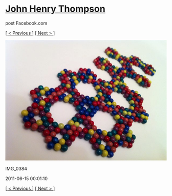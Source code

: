 # [John Henry Thompson](../README.md)
post Facebook.com

[[ < Previous ]](2011-06-15-5.md) [[ Next > ]](2011-06-15-7.md)

[![](../media/2011-06-15/Magnetic-Balls-IMG_0384.jpg)](../README.md)

IMG_0384

2011-06-15 00:01:10

[[ < Previous ]](2011-06-15-5.md) [[ Next > ]](2011-06-15-7.md)